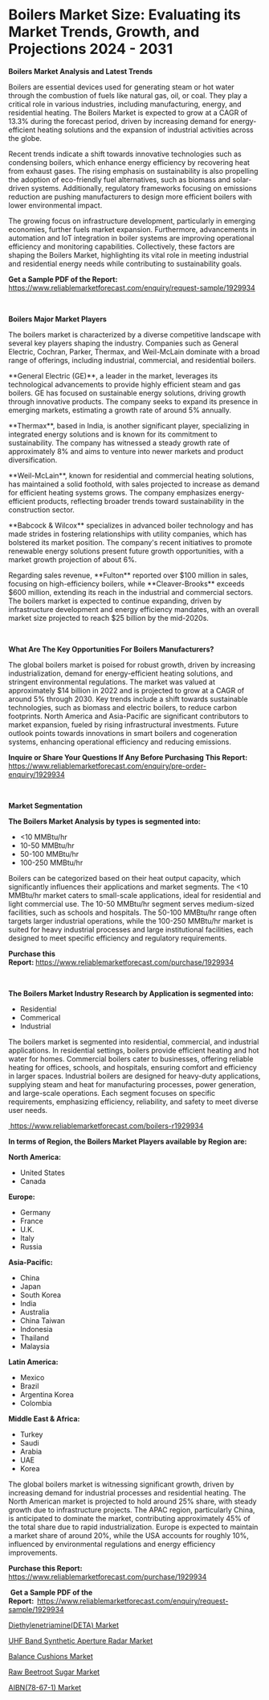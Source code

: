<p><h1>Boilers Market Size: Evaluating its Market Trends, Growth, and Projections 2024 - 2031</h1></p><p><strong>Boilers Market Analysis and Latest Trends</strong></p>
<p><p>Boilers are essential devices used for generating steam or hot water through the combustion of fuels like natural gas, oil, or coal. They play a critical role in various industries, including manufacturing, energy, and residential heating. The Boilers Market is expected to grow at a CAGR of 13.3% during the forecast period, driven by increasing demand for energy-efficient heating solutions and the expansion of industrial activities across the globe.</p><p>Recent trends indicate a shift towards innovative technologies such as condensing boilers, which enhance energy efficiency by recovering heat from exhaust gases. The rising emphasis on sustainability is also propelling the adoption of eco-friendly fuel alternatives, such as biomass and solar-driven systems. Additionally, regulatory frameworks focusing on emissions reduction are pushing manufacturers to design more efficient boilers with lower environmental impact.</p><p>The growing focus on infrastructure development, particularly in emerging economies, further fuels market expansion. Furthermore, advancements in automation and IoT integration in boiler systems are improving operational efficiency and monitoring capabilities. Collectively, these factors are shaping the Boilers Market, highlighting its vital role in meeting industrial and residential energy needs while contributing to sustainability goals.</p></p>
<p><strong>Get a Sample PDF of the Report:&nbsp;</strong> <a href="https://www.reliablemarketforecast.com/enquiry/request-sample/1929934?utm_campaign=1568&utm_medium=2&utm_source=Github&utm_content=ia&utm_term=30102024&utm_id=boilers">https://www.reliablemarketforecast.com/enquiry/request-sample/1929934</a></p>
<p>&nbsp;</p>
<p><strong>Boilers Major Market Players</strong></p>
<p><p>The boilers market is characterized by a diverse competitive landscape with several key players shaping the industry. Companies such as General Electric, Cochran, Parker, Thermax, and Weil-McLain dominate with a broad range of offerings, including industrial, commercial, and residential boilers.</p><p>**General Electric (GE)**, a leader in the market, leverages its technological advancements to provide highly efficient steam and gas boilers. GE has focused on sustainable energy solutions, driving growth through innovative products. The company seeks to expand its presence in emerging markets, estimating a growth rate of around 5% annually.</p><p>**Thermax**, based in India, is another significant player, specializing in integrated energy solutions and is known for its commitment to sustainability. The company has witnessed a steady growth rate of approximately 8% and aims to venture into newer markets and product diversification.</p><p>**Weil-McLain**, known for residential and commercial heating solutions, has maintained a solid foothold, with sales projected to increase as demand for efficient heating systems grows. The company emphasizes energy-efficient products, reflecting broader trends toward sustainability in the construction sector.</p><p>**Babcock & Wilcox** specializes in advanced boiler technology and has made strides in fostering relationships with utility companies, which has bolstered its market position. The company's recent initiatives to promote renewable energy solutions present future growth opportunities, with a market growth projection of about 6%.</p><p>Regarding sales revenue, **Fulton** reported over $100 million in sales, focusing on high-efficiency boilers, while **Cleaver-Brooks** exceeds $600 million, extending its reach in the industrial and commercial sectors. The boilers market is expected to continue expanding, driven by infrastructure development and energy efficiency mandates, with an overall market size projected to reach $25 billion by the mid-2020s.</p></p>
<p>&nbsp;</p>
<p><strong>What Are The Key Opportunities For Boilers Manufacturers?</strong></p>
<p><p>The global boilers market is poised for robust growth, driven by increasing industrialization, demand for energy-efficient heating solutions, and stringent environmental regulations. The market was valued at approximately $14 billion in 2022 and is projected to grow at a CAGR of around 5% through 2030. Key trends include a shift towards sustainable technologies, such as biomass and electric boilers, to reduce carbon footprints. North America and Asia-Pacific are significant contributors to market expansion, fueled by rising infrastructural investments. Future outlook points towards innovations in smart boilers and cogeneration systems, enhancing operational efficiency and reducing emissions.</p></p>
<p><strong>Inquire or Share Your Questions If Any Before Purchasing This Report:</strong> <a href="https://www.reliablemarketforecast.com/enquiry/pre-order-enquiry/1929934?utm_campaign=1568&utm_medium=2&utm_source=Github&utm_content=ia&utm_term=30102024&utm_id=boilers">https://www.reliablemarketforecast.com/enquiry/pre-order-enquiry/1929934</a></p>
<p>&nbsp;</p>
<p><strong>Market Segmentation</strong></p>
<p><strong>The Boilers Market Analysis by types is segmented into:</strong></p>
<p><ul><li><10 MMBtu/hr</li><li>10-50 MMBtu/hr</li><li>50-100 MMBtu/hr</li><li>100-250 MMBtu/hr</li></ul></p>
<p><p>Boilers can be categorized based on their heat output capacity, which significantly influences their applications and market segments. The <10 MMBtu/hr market caters to small-scale applications, ideal for residential and light commercial use. The 10-50 MMBtu/hr segment serves medium-sized facilities, such as schools and hospitals. The 50-100 MMBtu/hr range often targets larger industrial operations, while the 100-250 MMBtu/hr market is suited for heavy industrial processes and large institutional facilities, each designed to meet specific efficiency and regulatory requirements.</p></p>
<p><strong>Purchase this Report:&nbsp;</strong><a href="https://www.reliablemarketforecast.com/purchase/1929934?utm_campaign=1568&utm_medium=2&utm_source=Github&utm_content=ia&utm_term=30102024&utm_id=boilers">https://www.reliablemarketforecast.com/purchase/1929934</a></p>
<p>&nbsp;</p>
<p><strong>The Boilers Market Industry Research by Application is segmented into:</strong></p>
<p><ul><li>Residential</li><li>Commerical</li><li>Industrial</li></ul></p>
<p><p>The boilers market is segmented into residential, commercial, and industrial applications. In residential settings, boilers provide efficient heating and hot water for homes. Commercial boilers cater to businesses, offering reliable heating for offices, schools, and hospitals, ensuring comfort and efficiency in larger spaces. Industrial boilers are designed for heavy-duty applications, supplying steam and heat for manufacturing processes, power generation, and large-scale operations. Each segment focuses on specific requirements, emphasizing efficiency, reliability, and safety to meet diverse user needs.</p></p>
<p><a href="https://www.reliablemarketforecast.com/boilers-r1929934?utm_campaign=1568&utm_medium=2&utm_source=Github&utm_content=ia&utm_term=30102024&utm_id=boilers">&nbsp;https://www.reliablemarketforecast.com/boilers-r1929934</a></p>
<p><strong>In terms of Region, the Boilers Market Players available by Region are:</strong></p>
<p>
    <p> <strong> North America: </strong>
        <ul>
            <li>United States</li>
            <li>Canada</li>
        </ul>
        </p> 
    <p> <strong> Europe: </strong>
        <ul>
            <li>Germany</li>
            <li>France</li>
            <li>U.K.</li>
            <li>Italy</li>
            <li>Russia</li>
        </ul>
        </p> 
    <p> <strong> Asia-Pacific: </strong>
        <ul>
            <li>China</li>
            <li>Japan</li>
            <li>South Korea</li>
            <li>India</li>
            <li>Australia</li>
            <li>China Taiwan</li>
            <li>Indonesia</li>
            <li>Thailand</li>
            <li>Malaysia</li>
        </ul>
        </p> 
    <p> <strong> Latin America: </strong>
        <ul>
            <li>Mexico</li>
            <li>Brazil</li>
            <li>Argentina Korea</li>
            <li>Colombia</li>
        </ul>
        </p> 
    <p> <strong> Middle East & Africa: </strong>
        <ul>
            <li>Turkey</li>
            <li>Saudi</li>
            <li>Arabia</li>
            <li>UAE</li>
            <li>Korea</li>
        </ul>
    </p>
    </p>
<p><p>The global boilers market is witnessing significant growth, driven by increasing demand for industrial processes and residential heating. The North American market is projected to hold around 25% share, with steady growth due to infrastructure projects. The APAC region, particularly China, is anticipated to dominate the market, contributing approximately 45% of the total share due to rapid industrialization. Europe is expected to maintain a market share of around 20%, while the USA accounts for roughly 10%, influenced by environmental regulations and energy efficiency improvements.</p></p>
<p><strong>Purchase this Report: </strong><a href="https://www.reliablemarketforecast.com/purchase/1929934?utm_campaign=1568&utm_medium=2&utm_source=Github&utm_content=ia&utm_term=30102024&utm_id=boilers">https://www.reliablemarketforecast.com/purchase/1929934</a></p>
<p>&nbsp;<strong>Get a Sample PDF of the Report:&nbsp;&nbsp;</strong><a href="https://www.reliablemarketforecast.com/enquiry/request-sample/1929934?utm_campaign=1568&utm_medium=2&utm_source=Github&utm_content=ia&utm_term=30102024&utm_id=boilers">https://www.reliablemarketforecast.com/enquiry/request-sample/1929934</a></p>
<p><strong></strong></p>
<p><p><a href="https://www.linkedin.com/pulse/diethylenetriaminedeta-market-opportunities-emerging-global-qsyvc?utm_campaign=1568&utm_medium=2&utm_source=Github&utm_content=ia&utm_term=30102024&utm_id=boilers">Diethylenetriamine(DETA) Market</a></p><p><a href="https://www.linkedin.com/pulse/uhf-band-synthetic-aperture-radar-market-outlook-forecast-mrwac?utm_campaign=1568&utm_medium=2&utm_source=Github&utm_content=ia&utm_term=30102024&utm_id=boilers">UHF Band Synthetic Aperture Radar Market</a></p><p><a href="https://github.com/AshrafKhan865/Market-Research-Report-List-1/blob/main/balance-cushions-market.md?utm_campaign=1568&utm_medium=2&utm_source=Github&utm_content=ia&utm_term=30102024&utm_id=boilers">Balance Cushions Market</a></p><p><a href="https://www.linkedin.com/pulse/raw-beetroot-sugar-market-emerging-trends-future-prospects-period-8lyuc?utm_campaign=1568&utm_medium=2&utm_source=Github&utm_content=ia&utm_term=30102024&utm_id=boilers">Raw Beetroot Sugar Market</a></p><p><a href="https://www.linkedin.com/pulse/global-aibn78-67-1-market-forecast-2024-2031-trends-impact-p1erc?utm_campaign=1568&utm_medium=2&utm_source=Github&utm_content=ia&utm_term=30102024&utm_id=boilers">AIBN(78-67-1) Market</a></p></p>